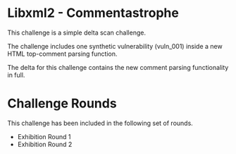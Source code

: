# Libxml2 - Commentastrophe

This challenge is a simple delta scan challenge.

The challenge includes one synthetic vulnerability (vuln\_001) inside
a new HTML top-comment parsing function.

The delta for this challenge contains the new comment parsing functionality 
in full.

# Challenge Rounds

This challenge has been included in the following set of rounds.

* Exhibition Round 1
* Exhibition Round 2
